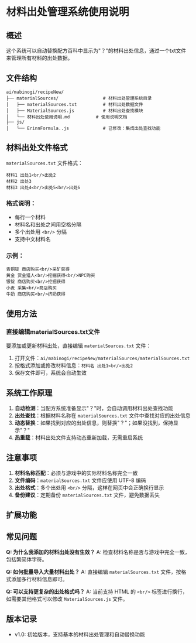 # 材料出处管理系统使用说明

## 概述
这个系统可以自动替换配方百科中显示为"？"的材料出处信息，通过一个txt文件来管理所有材料的出处数据。

## 文件结构
```
ai/mabinogi/recipeNew/
├── materialSources/                 # 材料出处管理系统目录
│   ├── materialSources.txt          # 材料出处数据文件
│   ├── MaterialSources.js           # 材料出处查找模块
│   └── 材料出处使用说明.md          # 使用说明文档
├── js/
│   └── ErinnFormula..js             # 已修改：集成出处查找功能
```

## 材料出处文件格式
`materialSources.txt` 文件格式：
```
材料1 出处1<br/>出处2
材料2 出处3
材料3 出处4<br/>出处5<br/>出处6
```

### 格式说明：
- 每行一个材料
- 材料名和出处之间用空格分隔
- 多个出处用 `<br/>` 分隔
- 支持中文材料名

### 示例：
```
青铜锭 商店购买<br/>采矿获得
黄金 赏金猎人<br/>挖掘获得<br/>NPC购买
银锭 商店购买<br/>挖掘获得
小麦 采集<br/>商店购买
牛奶 商店购买<br/>挤奶获得
```

## 使用方法

### 直接编辑materialSources.txt文件
要添加或更新材料出处，直接编辑 `materialSources.txt` 文件：

1. 打开文件：`ai/mabinogi/recipeNew/materialSources/materialSources.txt`
2. 按格式添加或修改材料信息：`材料名 出处1<br/>出处2`
3. 保存文件即可，系统会自动生效

## 系统工作原理

1. **自动检测**：当配方系统准备显示"？"时，会自动调用材料出处查找功能
2. **出处查找**：根据材料名称在 `materialSources.txt` 文件中查找对应的出处信息
3. **动态替换**：如果找到对应的出处信息，则替换"？"；如果没找到，保持显示"？"
4. **热重载**：材料出处文件支持动态重新加载，无需重启系统

## 注意事项

1. **材料名称匹配**：必须与游戏中的实际材料名称完全一致
2. **文件编码**：`materialSources.txt` 文件应使用 UTF-8 编码
3. **出处格式**：多个出处用 `<br/>` 分隔，这样在网页中会正确换行显示
4. **备份建议**：定期备份 `materialSources.txt` 文件，避免数据丢失

## 扩展功能



## 常见问题

**Q: 为什么我添加的材料出处没有生效？**
A: 检查材料名称是否与游戏中完全一致，包括繁简体字符。

**Q: 如何批量导入大量材料出处？**
A: 直接编辑 `materialSources.txt` 文件，按格式添加多行材料信息即可。

**Q: 可以支持更复杂的出处格式吗？**
A: 当前支持 HTML 的 `<br/>` 标签进行换行，如需要其他格式可以修改 `MaterialSources.js` 文件。

## 版本记录

- v1.0: 初始版本，支持基本的材料出处管理和自动替换功能
